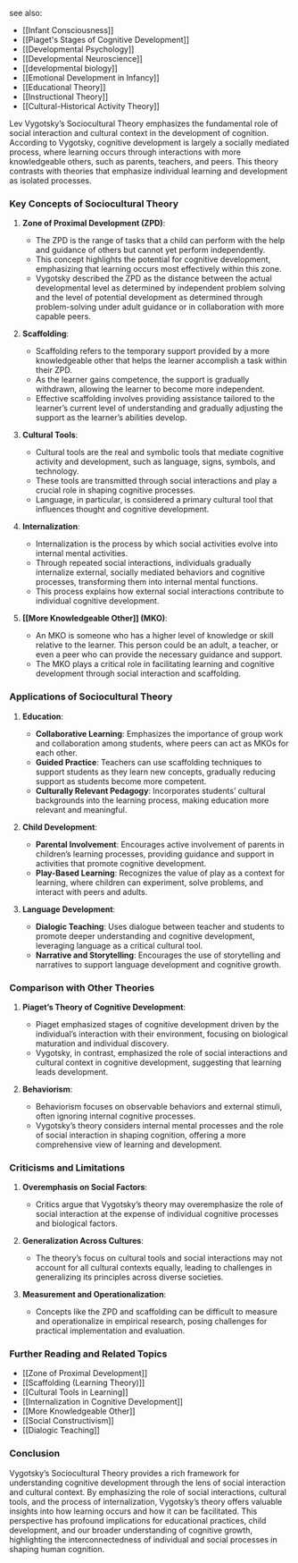 see also:
- [[Infant Consciousness]]
- [[Piaget's Stages of Cognitive Development]]
- [[Developmental Psychology]]
- [[Developmental Neuroscience]]
- [[developmental biology]]
- [[Emotional Development in Infancy]]
- [[Educational Theory]]
- [[Instructional Theory]]
- [[Cultural-Historical Activity Theory]]

Lev Vygotsky’s Sociocultural Theory emphasizes the fundamental role of social interaction and cultural context in the development of cognition. According to Vygotsky, cognitive development is largely a socially mediated process, where learning occurs through interactions with more knowledgeable others, such as parents, teachers, and peers. This theory contrasts with theories that emphasize individual learning and development as isolated processes.

### Key Concepts of Sociocultural Theory

1. **Zone of Proximal Development (ZPD)**:
   - The ZPD is the range of tasks that a child can perform with the help and guidance of others but cannot yet perform independently.
   - This concept highlights the potential for cognitive development, emphasizing that learning occurs most effectively within this zone.
   - Vygotsky described the ZPD as the distance between the actual developmental level as determined by independent problem solving and the level of potential development as determined through problem-solving under adult guidance or in collaboration with more capable peers.

2. **Scaffolding**:
   - Scaffolding refers to the temporary support provided by a more knowledgeable other that helps the learner accomplish a task within their ZPD.
   - As the learner gains competence, the support is gradually withdrawn, allowing the learner to become more independent.
   - Effective scaffolding involves providing assistance tailored to the learner’s current level of understanding and gradually adjusting the support as the learner’s abilities develop.

3. **Cultural Tools**:
   - Cultural tools are the real and symbolic tools that mediate cognitive activity and development, such as language, signs, symbols, and technology.
   - These tools are transmitted through social interactions and play a crucial role in shaping cognitive processes.
   - Language, in particular, is considered a primary cultural tool that influences thought and cognitive development.

4. **Internalization**:
   - Internalization is the process by which social activities evolve into internal mental activities.
   - Through repeated social interactions, individuals gradually internalize external, socially mediated behaviors and cognitive processes, transforming them into internal mental functions.
   - This process explains how external social interactions contribute to individual cognitive development.

5. **[[More Knowledgeable Other]] (MKO)**:
   - An MKO is someone who has a higher level of knowledge or skill relative to the learner. This person could be an adult, a teacher, or even a peer who can provide the necessary guidance and support.
   - The MKO plays a critical role in facilitating learning and cognitive development through social interaction and scaffolding.

### Applications of Sociocultural Theory

1. **Education**:
   - **Collaborative Learning**: Emphasizes the importance of group work and collaboration among students, where peers can act as MKOs for each other.
   - **Guided Practice**: Teachers can use scaffolding techniques to support students as they learn new concepts, gradually reducing support as students become more competent.
   - **Culturally Relevant Pedagogy**: Incorporates students’ cultural backgrounds into the learning process, making education more relevant and meaningful.

2. **Child Development**:
   - **Parental Involvement**: Encourages active involvement of parents in children’s learning processes, providing guidance and support in activities that promote cognitive development.
   - **Play-Based Learning**: Recognizes the value of play as a context for learning, where children can experiment, solve problems, and interact with peers and adults.

3. **Language Development**:
   - **Dialogic Teaching**: Uses dialogue between teacher and students to promote deeper understanding and cognitive development, leveraging language as a critical cultural tool.
   - **Narrative and Storytelling**: Encourages the use of storytelling and narratives to support language development and cognitive growth.

### Comparison with Other Theories

1. **Piaget’s Theory of Cognitive Development**:
   - Piaget emphasized stages of cognitive development driven by the individual’s interaction with their environment, focusing on biological maturation and individual discovery.
   - Vygotsky, in contrast, emphasized the role of social interactions and cultural context in cognitive development, suggesting that learning leads development.

2. **Behaviorism**:
   - Behaviorism focuses on observable behaviors and external stimuli, often ignoring internal cognitive processes.
   - Vygotsky’s theory considers internal mental processes and the role of social interaction in shaping cognition, offering a more comprehensive view of learning and development.

### Criticisms and Limitations

1. **Overemphasis on Social Factors**:
   - Critics argue that Vygotsky’s theory may overemphasize the role of social interaction at the expense of individual cognitive processes and biological factors.
   
2. **Generalization Across Cultures**:
   - The theory’s focus on cultural tools and social interactions may not account for all cultural contexts equally, leading to challenges in generalizing its principles across diverse societies.

3. **Measurement and Operationalization**:
   - Concepts like the ZPD and scaffolding can be difficult to measure and operationalize in empirical research, posing challenges for practical implementation and evaluation.

### Further Reading and Related Topics

- [[Zone of Proximal Development]]
- [[Scaffolding (Learning Theory)]]
- [[Cultural Tools in Learning]]
- [[Internalization in Cognitive Development]]
- [[More Knowledgeable Other]]
- [[Social Constructivism]]
- [[Dialogic Teaching]]

### Conclusion

Vygotsky’s Sociocultural Theory provides a rich framework for understanding cognitive development through the lens of social interaction and cultural context. By emphasizing the role of social interactions, cultural tools, and the process of internalization, Vygotsky’s theory offers valuable insights into how learning occurs and how it can be facilitated. This perspective has profound implications for educational practices, child development, and our broader understanding of cognitive growth, highlighting the interconnectedness of individual and social processes in shaping human cognition.
